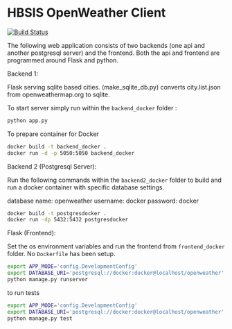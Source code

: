# HBSIS OpenWeather Client

[![Build Status](https://travis-ci.org/jessequinn/hbsis.svg?branch=master)](https://travis-ci.org/jessequinn/hbsis)

The following web application consists of two backends (one api and another postgresql server) and the frontend. Both the api and frontend 
are programmed around Flask and python. 


Backend 1:

Flask serving sqlite based cities. (make_sqlite_db.py) converts city.list.json from openweathermap.org to sqlite.

To start server simply run within the `backend_docker` folder :
```bash
python app.py 
```

To prepare container for Docker
```bash
docker build -t backend_docker .
docker run -d -p 5050:5050 backend_docker
```

Backend 2 (Postgresql Server):

Run the following commands within the `backend2_docker` folder to build and run a docker container with specific database settings.

database name: openweather
username: docker
password: docker

```bash
docker build -t postgresdocker .
docker run -dp 5432:5432 postgresdocker 
```

Flask (Frontend):

Set the os environment variables and run the frontend from `frontend_docker` folder. No `Dockerfile` has been setup.

```bash
export APP_MODE='config.DevelopmentConfig'
export DATABASE_URI='postgresql://docker:docker@localhost/openweather'
python manage.py runserver
```

to run tests
```bash
export APP_MODE='config.DevelopmentConfig'
export DATABASE_URI='postgresql://docker:docker@localhost/openweather'
python manage.py test
```
